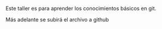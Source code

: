 Este taller es para aprender los conocimientos básicos en git.

Más adelante se subirá el archivo a github
